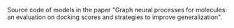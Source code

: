 Source code of models in the paper "Graph neural processes for molecules: an evaluation on docking scores and strategies to improve generalization".